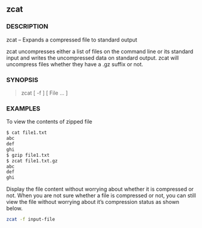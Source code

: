 ## zcat

### DESCRIPTION

zcat – Expands a compressed file to standard output

zcat uncompresses either a list of files on the command line or its standard input and writes the uncompressed data on standard output. zcat will uncompress files whether they have a .gz suffix or not.  

### SYNOPSIS

> zcat [ -f ] [ File … ]

### EXAMPLES

To view the contents of zipped file

```bash
$ cat file1.txt
abc
def
ghi
$ gzip file1.txt
$ zcat file1.txt.gz 
abc
def
ghi
```

Display the file content without worrying about whether it is compressed or not. When you are not sure whether a file is compressed or not, you can still view the file without worrying about it’s compression status as shown below.

```bash
zcat -f input-file
```